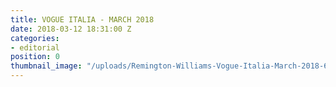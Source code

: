 ```yaml
---
title: VOGUE ITALIA - MARCH 2018
date: 2018-03-12 18:31:00 Z
categories:
- editorial
position: 0
thumbnail_image: "/uploads/Remington-Williams-Vogue-Italia-March-2018-620x769.jpg"
---
```


